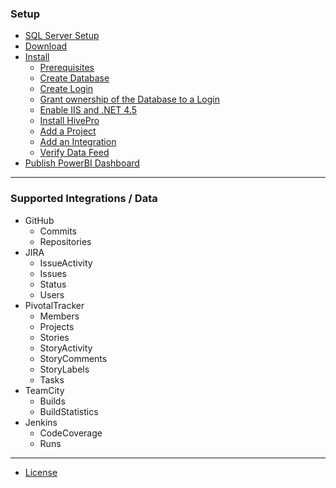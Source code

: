 ### Setup
- [SQL Server Setup](SQL-Server-Setup)
- <a href="mailto:admin@hiveapps.io?subject=HivePro: Evaluation Request&body=Please sent me a link to download the HivePro Installer.">Download</a>
- [Install](Install.md)
  - [Prerequisites](Install.md#prerequisites)
  - [Create Database](Install.md#create-database)
  - [Create Login](Install.md#create-login)
  - [Grant ownership of the Database to a Login](Install.md#grant-ownership-of-the-database-to-a-login)
  - [Enable IIS and .NET 4.5](Install.md#enable-iis-and-net-45)
  - [Install HivePro](Install.md#install-hivepro)
  - [Add a Project](Install.md#add-a-project)
  - [Add an Integration](Install.md#add-an-integration)
  - [Verify Data Feed](Install.md#verify-data-feed)
- [Publish PowerBI Dashboard](Publish-PowerBI-Dashboard.md)

---

### Supported Integrations / Data
- GitHub
  - Commits
  - Repositories
- JIRA
  - IssueActivity
  - Issues
  - Status
  - Users
- PivotalTracker
  - Members
  - Projects
  - Stories
  - StoryActivity
  - StoryComments
  - StoryLabels
  - Tasks
- TeamCity
  - Builds
  - BuildStatistics
- Jenkins
  - CodeCoverage
  - Runs

---

- [License](License.md)
